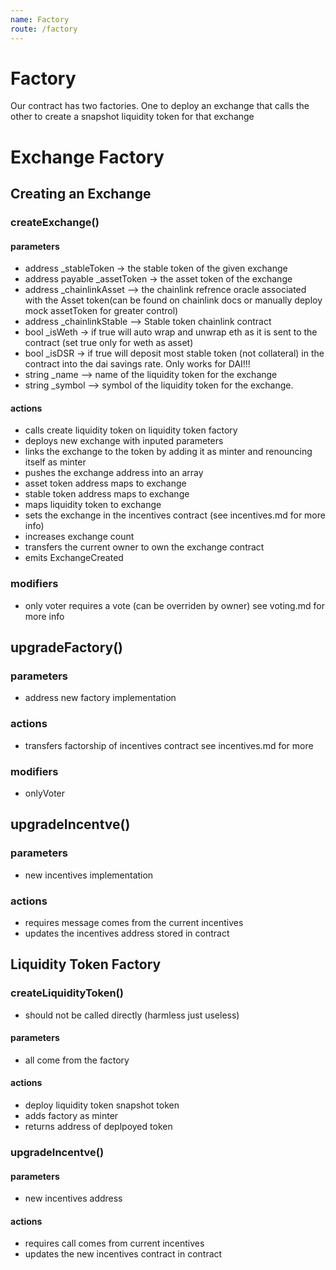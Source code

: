 ```yaml
---
name: Factory
route: /factory
---
```

# Factory
Our contract has two factories. One to deploy an exchange that calls the other to create a snapshot liquidity token for that exchange

# Exchange Factory

## Creating an Exchange

### createExchange()

#### parameters
*  address _stableToken -> the stable token of the given exchange
* address payable _assetToken -> the asset token of the exchange
* address _chainlinkAsset --> the chainlink refrence oracle associated with the Asset token(can be found on chainlink docs or manually deploy mock assetToken for greater control)
* address _chainlinkStable --> Stable token chainlink contract
* bool _isWeth -> if true will auto wrap and unwrap eth as it is sent to the contract (set true only for weth as asset)
* bool _isDSR -> if true will deposit most stable token (not collateral) in the contract into the dai savings rate. Only works for DAI!!!
* string _name --> name of the liquidity token for the exchange
* string _symbol --> symbol of the liquidity token for the exchange.

#### actions
* calls create liquidity token on liquidity token factory
* deploys new exchange with inputed parameters
* links the exchange to the token by adding it as minter and renouncing itself as minter
* pushes the exchange address into an array 
* asset token address maps to exchange
* stable token address maps to exchange
* maps liquidity token to exchange
* sets the exchange in the incentives contract (see incentives.md for more info)
* increases exchange count
* transfers the current owner to own the exchange contract
* emits ExchangeCreated

### modifiers
* only voter requires a vote (can be overriden by owner) see voting.md for more info

## upgradeFactory()

### parameters
* address new factory implementation

### actions 
* transfers factorship of incentives contract see incentives.md for more

### modifiers
* onlyVoter

## upgradeIncentve() 

### parameters 
* new incentives implementation

### actions 
* requires message comes from the current incentives 
* updates the incentives address stored in contract

## Liquidity Token Factory

### createLiquidityToken()
   * should not be called directly (harmless just useless)
#### parameters

* all come from the factory

#### actions 
* deploy liquidity token snapshot token
* adds factory as minter 
* returns address of deplpoyed token

### upgradeIncentve()

#### parameters 
* new incentives address 

#### actions
* requires call comes from current incentives
* updates the new incentives contract in contract
